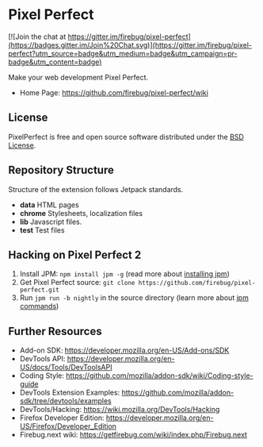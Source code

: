 Pixel Perfect
=============

[![Join the chat at https://gitter.im/firebug/pixel-perfect](https://badges.gitter.im/Join%20Chat.svg)](https://gitter.im/firebug/pixel-perfect?utm_source=badge&utm_medium=badge&utm_campaign=pr-badge&utm_content=badge)

Make your web development Pixel Perfect.

* Home Page: https://github.com/firebug/pixel-perfect/wiki

License
-------
PixelPerfect is free and open source software distributed under the
[BSD License](https://github.com/firebug/pixel-perfect/blob/master/license.txt).

Repository Structure
--------------------
Structure of the extension follows Jetpack standards.

* **data** HTML pages
* **chrome** Stylesheets, localization files
* **lib** Javascript files.
* **test** Test files

Hacking on Pixel Perfect 2
--------------------------
1. Install JPM: `npm install jpm -g` (read more about [installing jpm](https://developer.mozilla.org/en-US/Add-ons/SDK/Tools/jpm#Installation))
2. Get Pixel Perfect source: `git clone https://github.com/firebug/pixel-perfect.git`
3. Run `jpm run -b nightly` in the source directory (learn more about [jpm commands](https://developer.mozilla.org/en-US/Add-ons/SDK/Tools/jpm#Command_reference))

Further Resources
-----------------

* Add-on SDK: https://developer.mozilla.org/en-US/Add-ons/SDK
* DevTools API: https://developer.mozilla.org/en-US/docs/Tools/DevToolsAPI
* Coding Style: https://github.com/mozilla/addon-sdk/wiki/Coding-style-guide
* DevTools Extension Examples: https://github.com/mozilla/addon-sdk/tree/devtools/examples
* DevTools/Hacking: https://wiki.mozilla.org/DevTools/Hacking
* Firefox Developer Edition: https://developer.mozilla.org/en-US/Firefox/Developer_Edition
* Firebug.next wiki: https://getfirebug.com/wiki/index.php/Firebug.next
